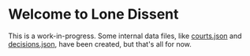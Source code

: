 Welcome to Lone Dissent
=======================

This is a work-in-progress.  Some internal data files, like [courts.json](data/courts.json) and [decisions.json](data/decisions.json), have been created, but that's all for now.
